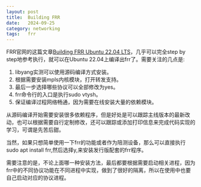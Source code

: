```yaml
---
layout: post
title:  Building FRR
date:   2024-09-25
category: networking 
tags:   frr 
---
```


FRR官网的这篇文章[Building FRR Ubuntu 22.04 LTS](https://docs.frrouting.org/projects/dev-guide/en/latest/building-frr-for-ubuntu2204.html)，几乎可以完全step by step地参考执行，就可以在Ubuntu 22.04上编译出frr了。需要关注的几点是:
1. libyang实测可以使用源码编译方式安装。
2. 根据需要安装mpls内核模块，打开转发支持。
3. 最后一步选择哪些协议可以全部修改为yes。
4. frr命令行的入口是执行sudo vtysh。
5. 保证编译过程网络畅通，因为需要在线安装大量的依赖模块。

从源码编译开始需要安装很多依赖程序，但是好处是可以跟踪主线版本的最新改动，也可以根据需要自行定制修改，还可以跟踪或添加打印信息来完成代码实现的学习，可谓是先苦后甜。

当然，如果只想简单使用一下frr的功能或者作为陪测设备，那么可以直接执行sudo apt install frr,然后选择y,来安装发行版配套的frr程序。

需要注意的是，不论上面哪一种安装方法，最后都要根据需要启动相关进程，因为frr中的不同协议功能在不同进程中实现，做到了很好的隔离，所以在使用中也要自己启动对应的协议进程。